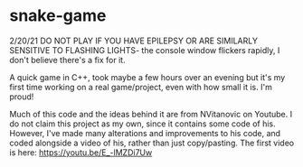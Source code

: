# snake-game
2/20/21
DO NOT PLAY IF YOU HAVE EPILEPSY OR ARE SIMILARLY SENSITIVE TO FLASHING LIGHTS- the console window flickers rapidly, I don't believe there's a fix for it.

A quick game in C++, took maybe a few hours over an evening but it's my first time working on a real game/project, even with how small it is. I'm proud!

Much of this code and the ideas behind it are from NVitanovic on Youtube. I do not claim this project as my own, since it contains some code of his. However, I've made many alterations and improvements to his code, and coded alongside a video of his, rather than just copy/pasting.
The first video is here: https://youtu.be/E_-lMZDi7Uw 
